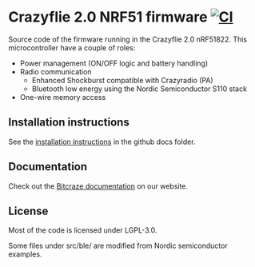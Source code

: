 # Crazyflie 2.0 NRF51 firmware [![CI](https://github.com/bitcraze/crazyflie2-nrf-firmware/workflows/CI/badge.svg)](https://github.com/bitcraze/crazyflie2-nrf-firmware/actions?query=workflow%3ACI)

Source code of the firmware running in the Crazyflie 2.0 nRF51822.
This microcontroller have a couple of roles:
 - Power management (ON/OFF logic and battery handling)
 - Radio communication
   - Enhanced Shockburst compatible with Crazyradio (PA)
   - Bluetooth low energy using the Nordic Semiconductor S110 stack
 - One-wire memory access

## Installation instructions

See the [installation instructions](docs/build/build.md) in the github docs folder.

## Documentation

Check out the [Bitcraze documentation](https://www.bitcraze.io/documentation/repository/crazyflie2-nrf-firmware/master/) on our website.

## License

Most of the code is licensed under LGPL-3.0.

Some files under src/ble/ are modified from Nordic semiconductor examples.